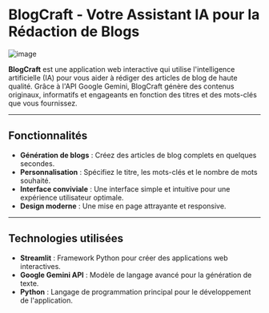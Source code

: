 # BlogCraft - Votre Assistant IA pour la Rédaction de Blogs
![image](https://github.com/user-attachments/assets/a759f7c2-4887-4b5d-a495-21453d52443c)


**BlogCraft** est une application web interactive qui utilise l'intelligence artificielle (IA) pour vous aider à rédiger des articles de blog de haute qualité. Grâce à l'API Google Gemini, BlogCraft génère des contenus originaux, informatifs et engageants en fonction des titres et des mots-clés que vous fournissez.

---

## Fonctionnalités

- **Génération de blogs** : Créez des articles de blog complets en quelques secondes.
- **Personnalisation** : Spécifiez le titre, les mots-clés et le nombre de mots souhaité.
- **Interface conviviale** : Une interface simple et intuitive pour une expérience utilisateur optimale.
- **Design moderne** : Une mise en page attrayante et responsive.

---

## Technologies utilisées

- **Streamlit** : Framework Python pour créer des applications web interactives.
- **Google Gemini API** : Modèle de langage avancé pour la génération de texte.
- **Python** : Langage de programmation principal pour le développement de l'application.


